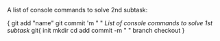 A list of console commands to solve 2nd subtask:

{
    git add "name"
    git commit 'm " "
*List of console commands to solve 1st subtask*
git{
     init
    mkdir
    cd
    add
    commit -m " "
    branch 
    checkout
}